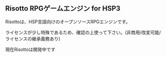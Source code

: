 ## Risotto RPGゲームエンジン for HSP3
Risottoは、HSP言語向けのオープンソースRPGエンジンです。

ライセンスが少し特殊であるため、確認の上使って下さい。(非商用/改変可能/ライセンスの継承義務あり)

現在Risottoは開発中です
